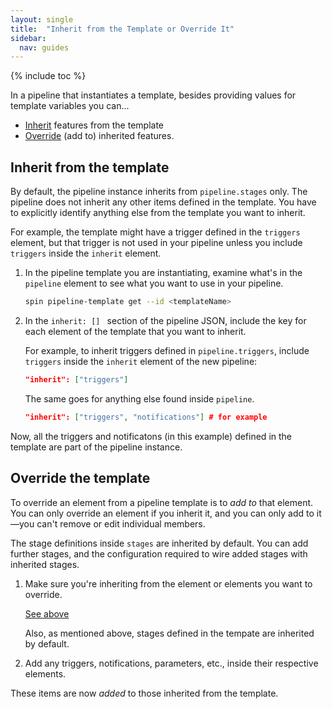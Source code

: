 ```yaml
---
layout: single
title:  "Inherit from the Template or Override It"
sidebar:
  nav: guides
---
```


{% include toc %}

In a pipeline that instantiates a template, besides providing values for
template variables you can...

* [Inherit](#inherit-from-the-template) features from the template
* [Override](#override-the-template) (add to) inherited features.

## Inherit from the template

By default, the pipeline instance inherits from `pipeline.stages` only. The
pipeline does not inherit any other items defined in the template. You have to
explicitly identify anything else from the template you want to inherit. 

For example, the template might have a trigger defined in the
`triggers` element, but that trigger is not used in your pipeline unless you
include `triggers` inside the `inherit` element.

1. In the pipeline template you are instantiating, examine what's in the
`pipeline` element to see what you want to use in your pipeline.

   ```bash
   spin pipeline-template get --id <templateName>
   ```

1. In the `inherit: [] ` section of the pipeline JSON, include the key for
each element of the template that you want to inherit.

   For example, to inherit triggers defined in `pipeline.triggers`, include
   `triggers` inside the `inherit` element of the new pipeline:

   ```json
   "inherit": ["triggers"]
   ```

   The same goes for anything else found inside `pipeline`.

   ```json
   "inherit": ["triggers", "notifications"] # for example
   ```   

Now, all the triggers and notificatons (in this example) defined in the template are part of the pipeline instance.

## Override the template

To override an element from a pipeline template is to *add to* that element.
You can only override an element if you inherit it, and you can only add to
it&mdash;you can't remove or edit individual members.

The stage definitions inside `stages` are inherited by default. You can add
further stages, and the configuration required to wire added stages with
inherited stages.

1. Make sure you're inheriting from the element or elements you want to
override. 

   [See above](#inherit-from-the-template)

   Also, as mentioned above, stages defined in the tempate are inherited by
   default.

1. Add any triggers, notifications, parameters, etc., inside their respective elements.

These items are now *added* to those inherited from the template.